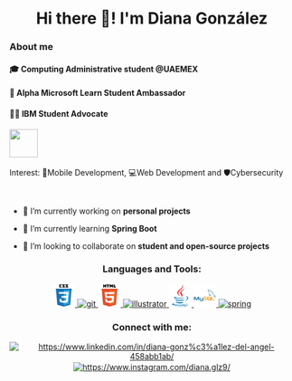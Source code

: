 <h1 align="center">Hi there 👋! I'm Diana González</h1>
<h3>About me</h3>
<h4>🎓 Computing Administrative student @UAEMEX</h4>
<h4>🏅 Alpha Microsoft Learn Student Ambassador</h4>
<h4>👩‍💻 IBM Student Advocate</h4>
<p aling="center"><img src="https://studentambassadors.microsoft.com/Assets/Badge/LevelAlpha.png" width="50" height="50"> 

<br>
<p>Interest: 📱Mobile Development, 💻Web Development and 🛡️Cybersecurity</p><br>

- 🔭 I’m currently working on **personal projects**

- 🌱 I’m currently learning **Spring Boot**

- 👯 I’m looking to collaborate on **student and open-source projects**

<h3 align="center">Languages and Tools:</h3>
<p align="center"> <a href="https://www.w3schools.com/css/" target="_blank" rel="noreferrer"> <img src="https://raw.githubusercontent.com/devicons/devicon/master/icons/css3/css3-original-wordmark.svg" alt="css3" width="40" height="40"/> </a> <a href="https://git-scm.com/" target="_blank" rel="noreferrer"> <img src="https://www.vectorlogo.zone/logos/git-scm/git-scm-icon.svg" alt="git" width="40" height="40"/> </a> <a href="https://www.w3.org/html/" target="_blank" rel="noreferrer"> <img src="https://raw.githubusercontent.com/devicons/devicon/master/icons/html5/html5-original-wordmark.svg" alt="html5" width="40" height="40"/> </a> <a href="https://www.adobe.com/in/products/illustrator.html" target="_blank" rel="noreferrer"> <img src="https://www.vectorlogo.zone/logos/adobe_illustrator/adobe_illustrator-icon.svg" alt="illustrator" width="40" height="40"/> </a> <a href="https://www.java.com" target="_blank" rel="noreferrer"> <img src="https://raw.githubusercontent.com/devicons/devicon/master/icons/java/java-original.svg" alt="java" width="40" height="40"/> </a> <a href="https://www.mysql.com/" target="_blank" rel="noreferrer"> <img src="https://raw.githubusercontent.com/devicons/devicon/master/icons/mysql/mysql-original-wordmark.svg" alt="mysql" width="40" height="40"/> </a> <a href="https://spring.io/" target="_blank" rel="noreferrer"> <img src="https://www.vectorlogo.zone/logos/springio/springio-icon.svg" alt="spring" width="40" height="40"/> </a> </p>

<h3 align="center">Connect with me:</h3>
<p align="center">
<a href="https://linkedin.com/in/https://www.linkedin.com/in/diana-gonz%c3%a1lez-del-angel-458abb1ab/" target="blank"><img align="center" src="https://raw.githubusercontent.com/rahuldkjain/github-profile-readme-generator/master/src/images/icons/Social/linked-in-alt.svg" alt="https://www.linkedin.com/in/diana-gonz%c3%a1lez-del-angel-458abb1ab/" height="30" width="40" /></a>
<a href="https://instagram.com/https://www.instagram.com/diana.glz9/" target="blank"><img align="center" src="https://raw.githubusercontent.com/rahuldkjain/github-profile-readme-generator/master/src/images/icons/Social/instagram.svg" alt="https://www.instagram.com/diana.glz9/" height="30" width="40" /></a>
</p>


